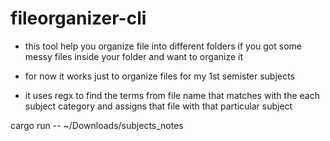 # fileorganizer-cli

* this tool help you organize file into different folders if you got some messy files inside your folder and want to organize it
  
* for now it works just to organize files for my 1st semister subjects
  
* it uses regx to find the terms from file name that matches with the each subject category and assigns that file with that particular subject


cargo run -- ~/Downloads/subjects_notes
